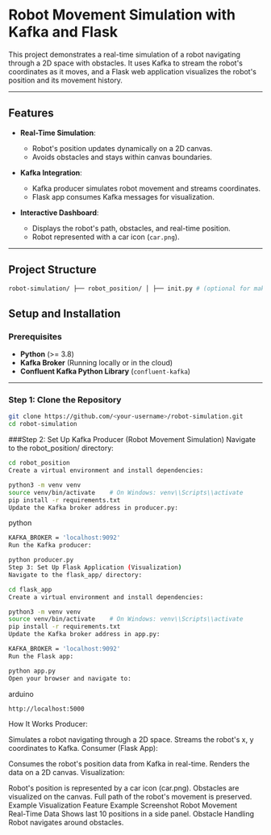 # Robot Movement Simulation with Kafka and Flask

This project demonstrates a real-time simulation of a robot navigating through a 2D space with obstacles. It uses Kafka to stream the robot's coordinates as it moves, and a Flask web application visualizes the robot's position and its movement history.

---

## Features

- **Real-Time Simulation**:
  - Robot's position updates dynamically on a 2D canvas.
  - Avoids obstacles and stays within canvas boundaries.

- **Kafka Integration**:
  - Kafka producer simulates robot movement and streams coordinates.
  - Flask app consumes Kafka messages for visualization.

- **Interactive Dashboard**:
  - Displays the robot's path, obstacles, and real-time position.
  - Robot represented with a car icon (`car.png`).

---

## Project Structure
```bash
robot-simulation/ ├── robot_position/ │ ├── init.py # (optional for making this directory a package) │ ├── producer.py # Kafka producer to simulate robot movement │ └── requirements.txt # Python dependencies for producer ├── flask_app/ │ ├── templates/ │ │ └── index.html # Frontend template for the Flask app │ ├── static/ │ │ ├── car.png # Robot car icon │ │ └── styles.css # Custom styles for the Flask app │ ├── app.py # Flask app to consume Kafka data and serve it │ └── requirements.txt # Python dependencies for Flask app ├── .gitignore # Ignored files (e.g., virtual environment, logs, etc.) ├── README.md # Documentation for the project └── LICENSE # Project license
```

## Setup and Installation

### Prerequisites

- **Python** (>= 3.8)
- **Kafka Broker** (Running locally or in the cloud)
- **Confluent Kafka Python Library** (`confluent-kafka`)

---

### Step 1: Clone the Repository

```bash
git clone https://github.com/<your-username>/robot-simulation.git
cd robot-simulation
```
###Step 2: Set Up Kafka Producer (Robot Movement Simulation)
Navigate to the robot_position/ directory:

```bash
cd robot_position
Create a virtual environment and install dependencies:
```

```bash
python3 -m venv venv
source venv/bin/activate    # On Windows: venv\\Scripts\\activate
pip install -r requirements.txt
Update the Kafka broker address in producer.py:
```

python
```bash
KAFKA_BROKER = 'localhost:9092'
Run the Kafka producer:
```

```bash
python producer.py
Step 3: Set Up Flask Application (Visualization)
Navigate to the flask_app/ directory:
```

```bash
cd flask_app
Create a virtual environment and install dependencies:
```

```bash
python3 -m venv venv
source venv/bin/activate    # On Windows: venv\\Scripts\\activate
pip install -r requirements.txt
Update the Kafka broker address in app.py:
```

```bash
KAFKA_BROKER = 'localhost:9092'
Run the Flask app:
```

```bash
python app.py
Open your browser and navigate to:
```

arduino
```bash
http://localhost:5000
```
How It Works
Producer:

Simulates a robot navigating through a 2D space.
Streams the robot's x, y coordinates to Kafka.
Consumer (Flask App):

Consumes the robot's position data from Kafka in real-time.
Renders the data on a 2D canvas.
Visualization:

Robot's position is represented by a car icon (car.png).
Obstacles are visualized on the canvas.
Full path of the robot's movement is preserved.
Example Visualization
Feature	Example Screenshot
Robot Movement	
Real-Time Data	Shows last 10 positions in a side panel.
Obstacle Handling	Robot navigates around obstacles.



